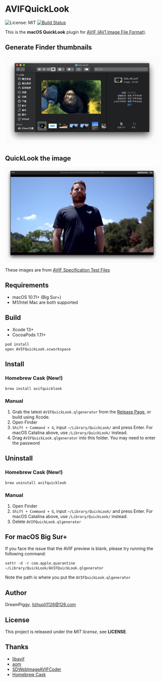 # AVIFQuickLook

![License: MIT](https://img.shields.io/badge/license-MIT-blue.svg?style=flat) [![Build Status](https://travis-ci.org/dreampiggy/AVIFQuickLook.svg?branch=master)](https://travis-ci.org/dreampiggy/AVIFQuickLook) 

This is the **macOS QuickLook** plugin for [AVIF (AV1 Image File Format)](https://aomediacodec.github.io/av1-avif/).

## Generate Finder thumbnails

![](https://raw.githubusercontent.com/dreampiggy/AVIFQuickLook/master/Screenshot/Thumbnails.png)

## QuickLook the image

![](https://raw.githubusercontent.com/dreampiggy/AVIFQuickLook/master/Screenshot/Preview.png)

These images are from [AVIF Specification Test Files](https://github.com/AOMediaCodec/av1-avif/blob/master/testFiles/)

## Requirements

+ macOS 10.11+ (Big Sur+)
+ M1/Intel Mac are both supported

## Build

+ Xcode 13+
+ CocoaPods 1.11+

```
pod install
open AVIFQuickLook.xcworkspace
```

## Install

### Homebrew Cask (New!)

```
brew install avifquicklook
```

### Manual

1. Grab the latest `AVIFQuickLook.qlgenerator` from the [Release Page](https://github.com/dreampiggy/AVIFQuickLook/releases/latest), or build using Xcode.
2. Open Finder
3. `Shift + Command + G`, input `~/Library/QuickLook/` and press Enter. For macOS Catalina above, use `/Library/QuickLook/` instead.
4. Drag `AVIFQuickLook.qlgenerator` into this folder. You may need to enter the password

## Uninstall

### Homebrew Cask (New!)

```
brew uninstall avifquicklook
```

### Manual

1. Open Finder
2. `Shift + Command + G`, input `~/Library/QuickLook/` and press Enter. For macOS Catalina above, use `/Library/QuickLook/` instead.
3. Delete `AVIFQuickLook.qlgenerator`

## For macOS Big Sur+

If you face the issue that the AVIF preview is blank, please try running the following command:

```
xattr -d -r com.apple.quarantine ~/Library/QuickLook/AVIFQuickLook.qlgenerator
```

Note the path is where you put the `AVIFQuickLook.qlgenerator`

## Author

DreamPiggy, lizhuoli1126@126.com

## License

This project is released under the *MIT license*, see **LICENSE**.

## Thanks

+ [libavif](https://github.com/AOMediaCodec/libavif)
+ [aom](https://aomedia.googlesource.com/aom/)
+ [SDWebImageAVIFCoder](https://github.com/SDWebImage/SDWebImageAVIFCoder)
+ [Homebrew Cask](https://github.com/Homebrew/homebrew-cask)

